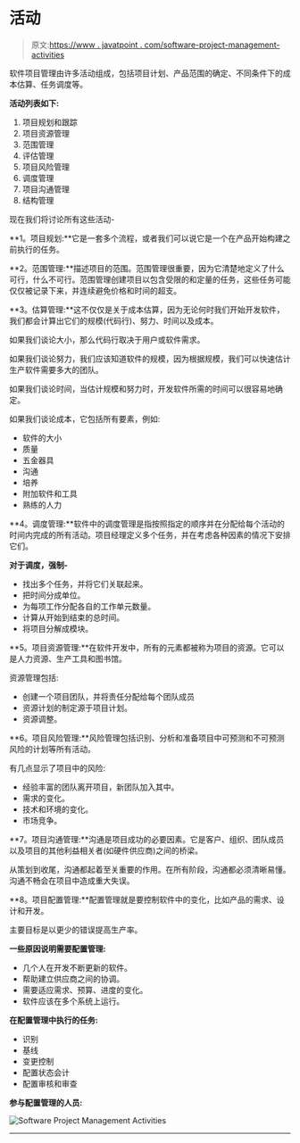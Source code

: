 # 活动

> 原文:[https://www . javatpoint . com/software-project-management-activities](https://www.javatpoint.com/software-project-management-activities)

软件项目管理由许多活动组成，包括项目计划、产品范围的确定、不同条件下的成本估算、任务调度等。

**活动列表如下:**

1.  项目规划和跟踪
2.  项目资源管理
3.  范围管理
4.  评估管理
5.  项目风险管理
6.  调度管理
7.  项目沟通管理
8.  结构管理

现在我们将讨论所有这些活动-

**1。项目规划:**它是一套多个流程，或者我们可以说它是一个在产品开始构建之前执行的任务。

**2。范围管理:**描述项目的范围。范围管理很重要，因为它清楚地定义了什么可行，什么不可行。范围管理创建项目以包含受限的和定量的任务，这些任务可能仅仅被记录下来，并连续避免价格和时间的超支。

**3。估算管理:**这不仅仅是关于成本估算，因为无论何时我们开始开发软件，我们都会计算出它们的规模(代码行)、努力、时间以及成本。

如果我们谈论大小，那么代码行取决于用户或软件需求。

如果我们谈论努力，我们应该知道软件的规模，因为根据规模，我们可以快速估计生产软件需要多大的团队。

如果我们谈论时间，当估计规模和努力时，开发软件所需的时间可以很容易地确定。

如果我们谈论成本，它包括所有要素，例如:

*   软件的大小
*   质量
*   五金器具
*   沟通
*   培养
*   附加软件和工具
*   熟练的人力

**4。调度管理:**软件中的调度管理是指按照指定的顺序并在分配给每个活动的时间内完成的所有活动。项目经理定义多个任务，并在考虑各种因素的情况下安排它们。

**对于调度，强制-**

*   找出多个任务，并将它们关联起来。
*   把时间分成单位。
*   为每项工作分配各自的工作单元数量。
*   计算从开始到结束的总时间。
*   将项目分解成模块。

**5。项目资源管理:**在软件开发中，所有的元素都被称为项目的资源。它可以是人力资源、生产工具和图书馆。

资源管理包括:

*   创建一个项目团队，并将责任分配给每个团队成员
*   资源计划的制定源于项目计划。
*   资源调整。

**6。项目风险管理:**风险管理包括识别、分析和准备项目中可预测和不可预测风险的计划等所有活动。

有几点显示了项目中的风险:

*   经验丰富的团队离开项目，新团队加入其中。
*   需求的变化。
*   技术和环境的变化。
*   市场竞争。

**7。项目沟通管理:**沟通是项目成功的必要因素。它是客户、组织、团队成员以及项目的其他利益相关者(如硬件供应商)之间的桥梁。

从策划到收尾，沟通都起着至关重要的作用。在所有阶段，沟通都必须清晰易懂。沟通不畅会在项目中造成重大失误。

**8。项目配置管理:**配置管理就是要控制软件中的变化，比如产品的需求、设计和开发。

主要目标是以更少的错误提高生产率。

**一些原因说明需要配置管理:**

*   几个人在开发不断更新的软件。
*   帮助建立供应商之间的协调。
*   需要适应需求、预算、进度的变化。
*   软件应该在多个系统上运行。

**在配置管理中执行的任务:**

*   识别
*   基线
*   变更控制
*   配置状态会计
*   配置审核和审查

**参与配置管理的人员:**

![Software Project Management Activities](../Images/186fb05a34e5bb40c23ff008f131db93.png)

* * *